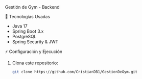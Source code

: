  Gestión de Gym - Backend

 🚀 Tecnologías Usadas
- Java 17
- Spring Boot 3.x
- PostgreSQL
- Spring Security & JWT

 ⚡ Configuración y Ejecución
1. Clona este repositorio:  
   ```bash
   git clone https://github.com/CristianDB1/GestionDeGym.git
